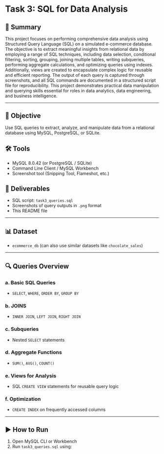 # Task 3: SQL for Data Analysis

## 📄 Summary
This project focuses on performing comprehensive data analysis using Structured Query Language (SQL) on a simulated e-commerce database. The objective is to extract meaningful insights from relational data by employing a range of SQL techniques, including data selection, conditional filtering, sorting, grouping, joining multiple tables, writing subqueries, performing aggregate calculations, and optimizing queries using indexes. Additionally, views are created to encapsulate complex logic for reusable and efficient reporting. The output of each query is captured through screenshots, and all SQL commands are documented in a structured script file for reproducibility. This project demonstrates practical data manipulation and querying skills essential for roles in data analytics, data engineering, and business intelligence.

---

## 📌 Objective
Use SQL queries to extract, analyze, and manipulate data from a relational database using MySQL, PostgreSQL, or SQLite.

## 🛠 Tools
- MySQL 8.0.42 (or PostgreSQL / SQLite)
- Command Line Client / MySQL Workbench
- Screenshot tool (Snipping Tool, Flameshot, etc.)

## 📁 Deliverables
- SQL script: `task3_queries.sql`
- Screenshots of query outputs in `.png` format
- This README file

---

## 📊 Dataset
- `ecommerce_db` (can also use similar datasets like `chocolate_sales`)

---

## 🔍 Queries Overview

### a. Basic SQL Queries
- `SELECT`, `WHERE`, `ORDER BY`, `GROUP BY`

### b. JOINS
- `INNER JOIN`, `LEFT JOIN`, `RIGHT JOIN`

### c. Subqueries
- Nested `SELECT` statements

### d. Aggregate Functions
- `SUM()`, `AVG()`, `COUNT()`

### e. Views for Analysis
- SQL `CREATE VIEW` statements for reusable query logic

### f. Optimization
- `CREATE INDEX` on frequently accessed columns

---

## ▶️ How to Run
1. Open MySQL CLI or Workbench
2. Run `task3_queries.sql` using:
   ```sql
   
